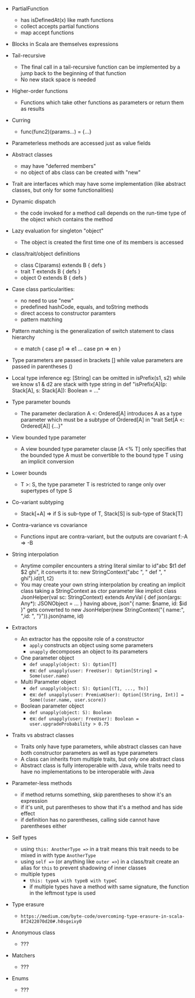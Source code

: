 
 - PartialFunction
 	+ has isDefinedAt(x) like math functions
 	+ collect accepts partial functions
 	+ map accept functions

 - Blocks in Scala are themselves expressions

 - Tail-recursive
 	+ The final call in a tail-recursive function can be implemented by a jump back to the beginning of that function
 	+ No new stack space is needed

 - Higher-order functions
 	+ Functions which take other functions as parameters or return them as results

 - Curring
 	+ func(func2)(params...) = {...}

 - Parameterless methods are accessed just as value fields

 - Abstract classes
 	+ may have "deferred members"
 	+ no object of abs class can be created with "new"

 - Trait are interfaces which may have some implementation (like abstract classes, but only for some functionalities)

 - Dynamic dispatch
	+ the code invoked for a method call depends on the run-time type of the object which contains the method

- Lazy evaluation for singleton "object"
	+ The object is created the first time one of its members is accessed

- class/trait/object definitions
	+ class C(params) extends B { defs }
	+ trait T extends B { defs }
	+ object O extends B { defs }

- Case class particularities:
	+ no need to use "new"
	+ predefined hashCode, equals, and toString methods
	+ direct access to constructor paramters
	+ pattern matching

- Pattern matching is the generalization of switch statement to class hierarchy
	+ e match { case p1 => e1 ... case pn => en }

- Type parameters are passed in brackets [] while value parameters are passed in parentheses ()

- Local type inference
	eg: [String] can be omitted in isPrefix(s1, s2) while we know s1 & d2 are stack with type string
	    in def "isPrefix[A](p: Stack[A], s: Stack[A]): Boolean = ..."

- Type parameter bounds
    + The parameter declaration A <: Ordered[A] introduces A as a type parameter which must be a subtype of Ordered[A]
        in "trait Set[A <: Ordered[A]] {...}"

- View bounded type parameter
    + A view bounded type parameter clause [A <% T] only specifies that the bounded type A must be convertible to the bound type T
        using an implicit conversion

- Lower bounds
    + T >: S, the type parameter T is restricted to range only over supertypes of type S

- Co-variant subtyping
    + Stack[+A] => if S is sub-type of T, Stack[S] is sub-type of Stack[T]

- Contra-variance vs covariance
	+ Functions input are contra-variant, but the outputs are covariant f:-A => -B

- String interpolation
    + Anytime compiler encounters a string literal similar to id"abc $t1 def $2 ghi", it converts it to:
        new StringContext("abc ", " def ", " ghi").id(t1, t2)
    + You may create your own string interpolation by creating an implicit class taking a StringContext as ctor parameter like
        implicit class JsonHelper(val sc: StringContext) extends AnyVal {
            def json(args: Any*): JSONObject = ...
        }
        having above, json"{ name: $name, id: $id }" gets converted to
            new JsonHelper(new StringContext("{ name:", ",id: ", "}")).json(name, id)

- Extractors
    + An extractor has the opposite role of a constructor
        - `apply` constructs an object using some parameters
        - `unapply` decomposes an object to its parameters
    + One parameter object
        - `def unapply(object: S): Option[T]`
        - ex: `def unapply(user: FreeUser): Option[String] = Some(user.name)`
    + Multi Parameter object
        - `def unapply(object: S): Option[(T1, ..., Tn)]`
        - ex: `def unapply(user: PremiumUser): Option[(String, Int)] = Some((user.name, user.score))`
    + Boolean parameter object
        - `def unapply(object: S): Boolean`
        - ex: `def unapply(user: FreeUser): Boolean = user.upgradeProbability > 0.75`
        
- Traits vs abstract classes
    + Traits only have type parameters, while abstract classes can have both constructor parameters as well as type parameters
    + A class can inherits from multiple traits, but only one abstract class
    + Abstract class is fully interoperable with Java, while traits need to have no implementations to be interoperable with Java
    
- Parameter-less methods
    + if method returns something, skip parentheses to show it's an expression
    + if it's unit, put parentheses to show that it's a method and has side effect
    + if definition has no parentheses, calling side cannot have parentheses either

- Self types
    + using `this: AnotherType =>` in a trait means this trait needs to be mixed in with type `AnotherType`
    + using `self =>` (or anything like `outer =>`) in a class/trait create an alias for `this` to prevent shadowing of inner classes
    + multiple types 
        - `this: typeA with typeB with typeC`
        - if multiple types have a method with same signature, the function in the leftmost type is used 

- Type erasure
    + `https://medium.com/byte-code/overcoming-type-erasure-in-scala-8f2422070d20#.h0sgeixy0`


- Anonymous class
    + ???
    
- Matchers
    + ???
    
- Enums
    + ???

